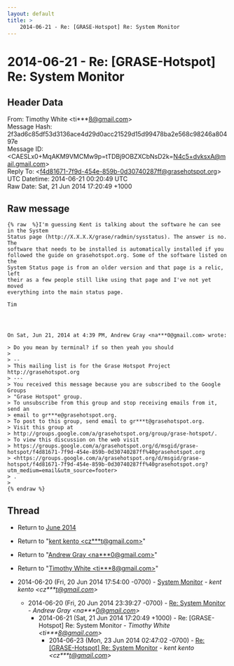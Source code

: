 ```yaml
---
layout: default
title: >
    2014-06-21 - Re: [GRASE-Hotspot] Re: System Monitor
---
```


# 2014-06-21 - Re: [GRASE-Hotspot] Re: System Monitor

## Header Data

From: Timothy White \<ti***8@gmail.com\><br>
Message Hash: 2f3ad6c85df53d3136ace4d29d0acc21529d15d99478ba2e568c98246a80497e<br>
Message ID: \<CAESLx0+MqAKM9VMCMw9p=tTDBj9OBZXCbNsD2k=N4c5+dvksxA@mail.gmail.com\><br>
Reply To: \<f4d81671-7f9d-454e-859b-0d30740287ff@grasehotspot.org\><br>
UTC Datetime: 2014-06-21 00:20:49 UTC<br>
Raw Date: Sat, 21 Jun 2014 17:20:49 +1000<br>

## Raw message

```
{% raw  %}I'm guessing Kent is talking about the software he can see in the System
Status page (http://X.X.X.X/grase/radmin/sysstatus). The answer is no. The
software that needs to be installed is automatically installed if you
followed the guide on grasehotspot.org. Some of the software listed on the
System Status page is from an older version and that page is a relic, left
their as a few people still like using that page and I've not yet moved
everything into the main status page.

Tim




On Sat, Jun 21, 2014 at 4:39 PM, Andrew Gray <na***0@gmail.com> wrote:

> Do you mean by terminal? if so then yeah you should
>
> --
> This mailing list is for the Grase Hotspot Project http://grasehotspot.org
> ---
> You received this message because you are subscribed to the Google Groups
> "Grase Hotspot" group.
> To unsubscribe from this group and stop receiving emails from it, send an
> email to gr***e@grasehotspot.org.
> To post to this group, send email to gr***t@grasehotspot.org.
> Visit this group at
> http://groups.google.com/a/grasehotspot.org/group/grase-hotspot/.
> To view this discussion on the web visit
> https://groups.google.com/a/grasehotspot.org/d/msgid/grase-hotspot/f4d81671-7f9d-454e-859b-0d30740287ff%40grasehotspot.org
> <https://groups.google.com/a/grasehotspot.org/d/msgid/grase-hotspot/f4d81671-7f9d-454e-859b-0d30740287ff%40grasehotspot.org?utm_medium=email&utm_source=footer>
> .
>
{% endraw %}
```

## Thread

+ Return to [June 2014](/archive/2014/06)

+ Return to "[kent kento <cz***t<span>@</span>gmail.com>](/authors/cz___t_at_gmail_com)"
+ Return to "[Andrew Gray <na***0<span>@</span>gmail.com>](/authors/na___0_at_gmail_com)"
+ Return to "[Timothy White <ti***8<span>@</span>gmail.com>](/authors/ti___8_at_gmail_com)"

+ 2014-06-20 (Fri, 20 Jun 2014 17:54:00 -0700) - [System Monitor](/archive/2014/06/a426998e20bbd1f36dc9ec2283c423f439edb5f62ab5fcf1f85375aa46ea5484) - _kent kento \<cz***t@gmail.com\>_
  + 2014-06-20 (Fri, 20 Jun 2014 23:39:27 -0700) - [Re: System Monitor](/archive/2014/06/e95894c0c4c0e86f7560fda618fc3a24b6e28f4e8c58bfedbddb7a63d8daf008) - _Andrew Gray \<na***0@gmail.com\>_
    + 2014-06-21 (Sat, 21 Jun 2014 17:20:49 +1000) - Re: [GRASE-Hotspot] Re: System Monitor - _Timothy White \<ti***8@gmail.com\>_
      + 2014-06-23 (Mon, 23 Jun 2014 02:47:02 -0700) - [Re: [GRASE-Hotspot] Re: System Monitor](/archive/2014/06/bab2b37983500adb07909ee963b79018500228e53e4a9a00522c786ea2ed518e) - _kent kento \<cz***t@gmail.com\>_

